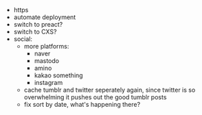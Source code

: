 * https
* automate deployment
* switch to preact?
* switch to CXS?
* social:
  * more platforms:
    * naver
    * mastodo
    * amino
    * kakao something
    * instagram
  * cache tumblr and twitter seperately again, since twitter is so overwhelming it pushes out the good tumblr posts
  * fix sort by date, what's happening there?
